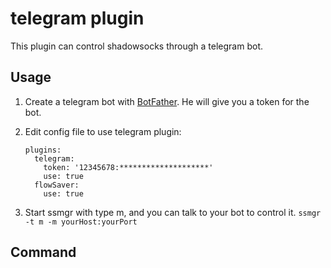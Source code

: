 # telegram plugin

This plugin can control shadowsocks through a telegram bot.

## Usage

1. Create a telegram bot with [BotFather](https://telegram.me/BotFather). He will give you a token for the bot.

2. Edit config file to use telegram plugin:

    ```
    plugins:
      telegram:
        token: '12345678:********************'
        use: true
      flowSaver:
        use: true
    ```

3. Start ssmgr with type m, and you can talk to your bot to control it.
    `ssmgr -t m -m yourHost:yourPort`

## Command
